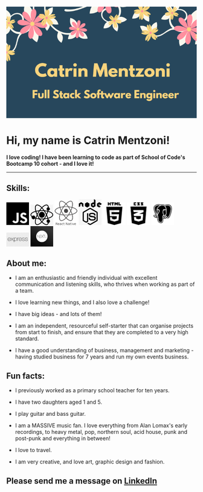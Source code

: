 ![Catrin Mentzoni](cats-business-card.PNG/?raw=true "Catrin Mentzoni")

   Hi, my name is **Catrin Mentzoni**!
   ===================================
 

 **I love coding! I have been learning to code as part of School of Code's Bootcamp 10 cohort - and I love it!**


 ---------------------------------------------------------------------------------------------------------------

**Skills:**
-----------



<img src='./JS.png' width='60'/>  <img src='./react.jpg' width='60'/>  <img src='./React-Native.png' width='60'/>
<img src='./nodejs.jpg' width='60'/>  <img src='./HTML5_logo_black.svg.png' width='60'/>  <img src='./css-removebg-preview-big.png' width='60'>
<img src='./postgres-removebg-preview-big.png' width='60'/>  <img src='./express.jpeg' width='60'/>  <img src='./nextjs.png' width='60'/>









About me:
---------

* I am an enthusiastic and friendly individual with excellent communication and listening skills, 
who thrives when working as part of a team.

* I love learning new things, and I also love a challenge!

* I have big ideas - and lots of them!

* I am an independent, resourceful self-starter that can organise projects from start to finish, 
and ensure that they are completed to a very high standard.

* I have a good understanding of business, management and marketing - 
having studied business for 7 years and run my own events business.


Fun facts:
----------


* I previously worked as a primary school teacher for ten years.

* I have two daughters aged 1 and 5.

* I play guitar and bass guitar.

* I am a MASSIVE music fan. I love everything from Alan Lomax's early recordings, to heavy metal, pop, northern soul, acid house, punk and post-punk and everything in between!

* I love to travel.

* I am very creative, and love art, graphic design and fashion.


**Please send me a message on [LinkedIn](https://www.linkedin.com/in/catrin-mentzoni-9387b6224/)**
---------------------------------------------------------------------


<!-- [![Babyoilrig's GitHub stats](https://github-readme-stats.vercel.app/api?username=Babyoilrig)](https://github.com/babyoilrig/github-readme-stats)


[![Babyoilrig's top Languages](https://github-readme-stats.vercel.app/api/top-langs/?username=Babyoilrig)](https://github.com/babyoilrig/github-readme-stats)

[![GitHub Streak](https://github-readme-streak-stats.herokuapp.com/?user=Babyoilrig)](https://git.io/streak-stats) -->